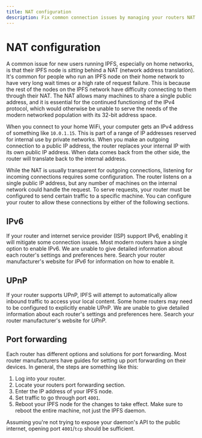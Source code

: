```yaml
---
title: NAT configuration
description: Fix common connection issues by managing your routers NAT and forwarding ports so other IPFS nodes can interact with your node.
---
```


# NAT configuration

A common issue for new users running IPFS, especially on home networks, is that their IPFS node is _sitting_ behind a NAT (network address translation). It's common for people who run an IPFS node on their home network to have very long wait times or a high rate of request failure. This is because the rest of the nodes on the IPFS network have difficulty connecting to them through their NAT. The NAT allows many machines to share a single public address, and it is essential for the continued functioning of the IPv4 protocol, which would otherwise be unable to serve the needs of the modern networked population with its 32-bit address space.

When you connect to your home WiFi, your computer gets an IPv4 address of something like `10.0.1.15`. This is part of a range of IP addresses reserved for internal use by private networks. When you make an outgoing connection to a public IP address, the router replaces your internal IP with its own public IP address. When data comes back from the other side, the router will translate back to the internal address.

While the NAT is usually transparent for outgoing connections, listening for incoming connections requires some configuration. The router listens on a single public IP address, but any number of machines on the internal network could handle the request. To serve requests, your router must be configured to send certain traffic to a specific machine. You can configure your router to allow these connections by either of the following sections.

## IPv6

If your router and internet service provider (ISP) support IPv6, enabling it will mitigate some connection issues. Most modern routers have a single option to enable IPv6. We are unable to give detailed information about each router's settings and preferences here. Search your router manufacturer's website for _IPv6_ for information on how to enable it.

## UPnP

If your router supports UPnP, IPFS will attempt to automatically allow inbound traffic to access your local content. Some home routers may need to be configured to explicitly enable UPnP. We are unable to give detailed information about each router's settings and preferences here. Search your router manufacturer's website for _UPnP_.

## Port forwarding

Each router has different options and solutions for port forwarding. Most router manufacturers have guides for setting up port forwarding on their devices. In general, the steps are something like this:

1. Log into your router.
1. Locate your routers port forwarding section.
1. Enter the IP address of your IPFS node.
1. Set traffic to go through port `4001`.
1. Reboot your IPFS node for the changes to take effect. Make sure to reboot the entire machine, not just the IPFS daemon.

Assuming you're not trying to expose your daemon's API to the public internet, opening port `4001`/`tcp` should be sufficient.
